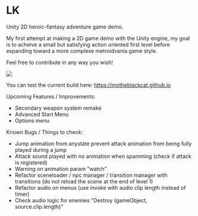 # LK

Unity 2D heroic-fantasy adventure game demo.

My first attempt at making a 2D game demo with the Unity engine, my goal is to acheive a small but satisfying action oriented first level before expanding toward a more complexe metroidvania game style.

Feel free to contribute in any way you wish!

<img src="https://motheblackcat.github.io/assets/img/game.gif">

You can test the current build here: https://motheblackcat.github.io

Upcoming Features / Improvements:

- Secondary weapon system remake
- Advanced Start Menu
- Options menu

Known Bugs / Things to check:

- Jump animation from anystate prevent attack animation from being fully played during a jump
- Attack sound played with no animation when spamming (check if attack is registered)
- Warning on animation param "watch"
- Refactor sceneloader / npc manager / transition manager with transitions (do not reload the scene at the end of level 1)
- Refactor audio on menus (use invoke with audio clip length instead of timer)
- Check audio logic for enemies "Destroy (gameObject, source.clip.length)"
